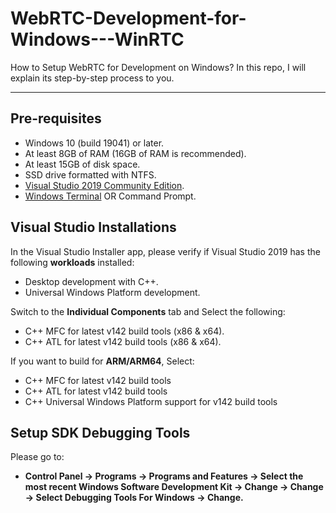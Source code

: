 # WebRTC-Development-for-Windows---WinRTC

How to Setup WebRTC for Development on Windows? In this repo, I will explain its step-by-step process to you.

---

## Pre-requisites

- Windows 10 (build 19041) or later.
- At least 8GB of RAM (16GB of RAM is recommended).
- At least 15GB of disk space.
- SSD drive formatted with NTFS.
- [Visual Studio 2019 Community Edition](https://my.visualstudio.com/Downloads?q=visual%20studio%202019&wt.mc_id=o~msft~vscom~older-downloads).
- [Windows Terminal](https://apps.microsoft.com/store/detail/windows-terminal/9N0DX20HK701?hl=en-us&gl=us&activetab=pivot%3Aoverviewtab) OR Command Prompt.

## Visual Studio Installations

In the Visual Studio Installer app, please verify if Visual Studio 2019 has the following **workloads** installed:
- Desktop development with C++.
- Universal Windows Platform development.

Switch to the **Individual Components** tab and Select the following:
- C++ MFC for latest v142 build tools (x86 & x64).
- C++ ATL for latest v142 build tools (x86 & x64).

If you want to build for **ARM/ARM64**, Select:
- C++ MFC for latest v142 build tools
- C++ ATL for latest v142 build tools
- C++ Universal Windows Platform support for v142 build tools

## Setup SDK Debugging Tools

Please go to:
- **Control Panel → Programs → Programs and Features → Select the most recent Windows Software Development Kit → Change → Change → Select Debugging Tools For Windows → Change.**



